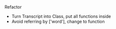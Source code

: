 Refactor
- Turn Transcript into Class, put all functions inside
- Avoid referring by ['word'], change to function